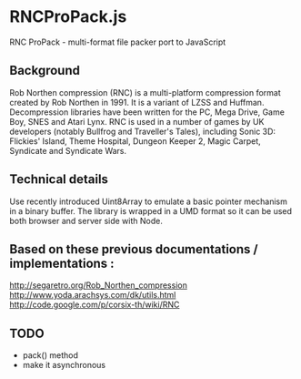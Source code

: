 RNCProPack.js
=============

RNC ProPack - multi-format file packer port to JavaScript

## Background

Rob Northen compression (RNC) is a multi-platform compression format created by Rob Northen in 1991. It is a variant of LZSS and Huffman. Decompression libraries have been written for the PC, Mega Drive, Game Boy, SNES and Atari Lynx. RNC is used in a number of games by UK developers (notably Bullfrog and Traveller's Tales), including Sonic 3D: Flickies' Island, Theme Hospital, Dungeon Keeper 2, Magic Carpet, Syndicate and Syndicate Wars.

## Technical details

Use recently introduced Uint8Array to emulate a basic pointer mechanism in a binary buffer. The library is wrapped in a UMD format so it can be used both browser and server side with Node.

## Based on these previous documentations / implementations :

http://segaretro.org/Rob_Northen_compression
http://www.yoda.arachsys.com/dk/utils.html
http://code.google.com/p/corsix-th/wiki/RNC

## TODO
- pack() method
- make it asynchronous